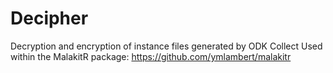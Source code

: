 # Decipher
Decryption and encryption of instance files generated by ODK Collect
Used within the MalakitR package: https://github.com/ymlambert/malakitr

